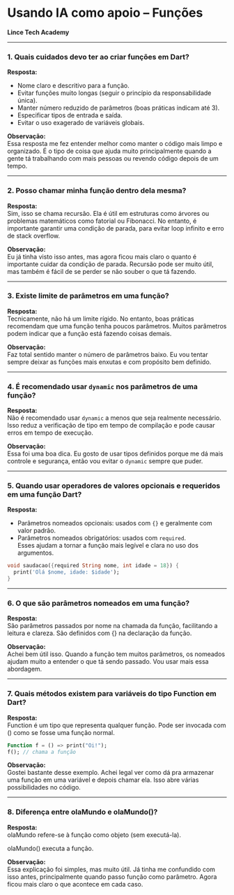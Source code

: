 # Usando IA como apoio – Funções
**Lince Tech Academy**

---


### 1. Quais cuidados devo ter ao criar funções em Dart?

**Resposta:**
- Nome claro e descritivo para a função.
- Evitar funções muito longas (seguir o princípio da responsabilidade única).
- Manter número reduzido de parâmetros (boas práticas indicam até 3).
- Especificar tipos de entrada e saída.
- Evitar o uso exagerado de variáveis globais.

**Observação:**  
Essa resposta me fez entender melhor como manter o código mais limpo e organizado. É o tipo de coisa que ajuda muito principalmente quando a gente tá trabalhando com mais pessoas ou revendo código depois de um tempo.

---

### 2. Posso chamar minha função dentro dela mesma?

**Resposta:**  
Sim, isso se chama recursão. Ela é útil em estruturas como árvores ou problemas matemáticos como fatorial ou Fibonacci. No entanto, é importante garantir uma condição de parada, para evitar loop infinito e erro de stack overflow.

**Observação:**  
Eu já tinha visto isso antes, mas agora ficou mais claro o quanto é importante cuidar da condição de parada. Recursão pode ser muito útil, mas também é fácil de se perder se não souber o que tá fazendo.

---

### 3. Existe limite de parâmetros em uma função?

**Resposta:**  
Tecnicamente, não há um limite rígido. No entanto, boas práticas recomendam que uma função tenha poucos parâmetros. Muitos parâmetros podem indicar que a função está fazendo coisas demais.

**Observação:**  
Faz total sentido manter o número de parâmetros baixo. Eu vou tentar sempre deixar as funções mais enxutas e com propósito bem definido.

---

### 4. É recomendado usar `dynamic` nos parâmetros de uma função?

**Resposta:**  
Não é recomendado usar `dynamic` a menos que seja realmente necessário. Isso reduz a verificação de tipo em tempo de compilação e pode causar erros em tempo de execução.

**Observação:**  
Essa foi uma boa dica. Eu gosto de usar tipos definidos porque me dá mais controle e segurança, então vou evitar o `dynamic` sempre que puder.

---

### 5. Quando usar operadores de valores opcionais e requeridos em uma função Dart?

**Resposta:**
- Parâmetros nomeados opcionais: usados com `{}` e geralmente com valor padrão.
- Parâmetros nomeados obrigatórios: usados com `required`.  
  Esses ajudam a tornar a função mais legível e clara no uso dos argumentos.

```dart
void saudacao({required String nome, int idade = 18}) {
  print('Olá $nome, idade: $idade');
}
```
---

### 6. O que são parâmetros nomeados em uma função?

**Resposta:**  
São parâmetros passados por nome na chamada da função, facilitando a leitura e clareza. São definidos com {} na declaração da função.
    
**Observação:**  
Achei bem útil isso. Quando a função tem muitos parâmetros, os nomeados ajudam muito a entender o que tá sendo passado. Vou usar mais essa abordagem.

---

### 7. Quais métodos existem para variáveis do tipo Function em Dart?

**Resposta:**  
Function é um tipo que representa qualquer função. Pode ser invocada com () como se fosse uma função normal.

```dart
Function f = () => print("Oi!");
f(); // chama a função
```
**Observação:**  
Gostei bastante desse exemplo. Achei legal ver como dá pra armazenar uma função em uma variável e depois chamar ela. Isso abre várias possibilidades no código.

---

### 8. Diferença entre olaMundo e olaMundo()?

**Resposta:**  
olaMundo refere-se à função como objeto (sem executá-la).

olaMundo() executa a função.

**Observação:**  
Essa explicação foi simples, mas muito útil. Já tinha me confundido com isso antes, principalmente quando passo função como parâmetro. Agora ficou mais claro o que acontece em cada caso.